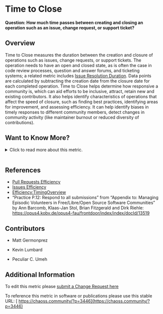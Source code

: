 # Time to Close

**Question: How much time passes between creating and closing an operation such as an issue, change request, or support ticket?**

## Overview

Time to Close measures the duration between the creation and closure of operations such as issues, change requests, or support tickets. The operation needs to have an open and closed state, as is often the case in code review processes, question and answer forums, and ticketing systems; a related metric includes [Issue Resolution Duration](https://chaoss.community/metric-issue-resolution-duration/). Data points are calculated by subtracting the creation date from the closure date for each completed operation.
Time to Close helps determine how responsive a community is, which can aid efforts to be inclusive, attract, retain new and existing contributors. It also helps identify characteristics of operations that affect the speed of closure, such as finding best practices, identifying areas for improvement, and assessing efficiency. It can help identify biases in timely responses to different community members, detect changes in community activity (like maintainer burnout or reduced diversity of contributions).

## Want to Know More?

<span markdown="1"><details>

<summary>Click to read more about this metric.</summary> 

### Data Collection Strategies

The time to close metric may be contextual based on the project activity and objectives. For example, the time to close a bug report may provide different information than the time to close a new feature request. Data collection strategies should address different project objectives. Other variables that may influence these processes are:

*   Issue Tracking Systems: the type of issue such as bug report, blueprint (OpenStack nomenclature), user story, feature request, epic, and others may influence how long this event takes to be closed. Other variables, such as the priority or severity may help to advance how quickly this event will be closed.
*   Change Request Processes: this depends on the change request infrastructure, as Gerrit, GitHub or mailing lists (as in the Linux Kernel) and may differ depending on how complicated the process is. For example, newcomers or advanced and experienced developers will proceed in different ways and with more or less time required.
*   Question and Answer Forum: this depends on the quality of the answer and the opinion of the person asking the question. A valid answer is marked, and the process is closed once the person questioning has successfully found a correct answer to their question.

### Filters

*   Creator of operation (e.g., new contributor vs. maintainer)
*   First closed, final closed
*   Labels (e.g., bug vs. new feature)
*   Change Request Merge Status (e.g. Time to Merge or Time to Close without Merge)

### Visualizations

GrimoureLab
![Average and median time to close an Issue from GrimoireLab](https://raw.githubusercontent.com/chaoss/wg-metrics-development/main/focus-areas/time/images/time-to-close_1.png)

</details></span><br>

## References

*   [Pull Requests Efficiency](https://chaoss.github.io/grimoirelab-sigils/panels/github-pullrequests-efficiency/)
*   [Issues Efficiency](https://chaoss.github.io/grimoirelab-sigils/panels/github-issues-efficiency/)
*   [Efficiency:TimingOverview](https://chaoss.github.io/grimoirelab-sigils/panels/efficiency-timing-overview/)
*   “Practice P.12: Respond to all submissions” from “Appendix to: Managing Episodic Volunteers in Free/Libre/Open Source Software Communities” by Ann Barcomb, Klaas-Jan Stol, Brian Fitzgerald and Dirk Riehle: https://opus4.kobv.de/opus4-fau/frontdoor/index/index/docId/13519

## Contributors

*   Matt Germonprez

*   Kevin Lumbard

*   Peculiar C. Umeh

## Additional Information

To edit this metric please [submit a Change Request here](https://github.com/chaoss/wg-metrics-development/blob/main/focus-areas/time/time-to-close.md)

To reference this metric in software or publications please use this stable URL: [ https://chaoss.community/?p=3446](https://chaoss.community/?p=3446)

<!-- # For groupings in the knowledge base
Context tags: Lifecycle, Contribution
Keyword tags: time, issue, change request, activity
-->
